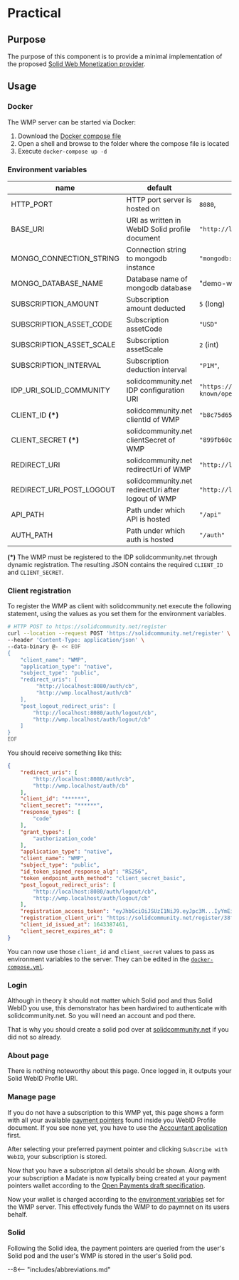 # Practical

## Purpose

The purpose of this component is to provide a minimal implementation of the proposed [Solid Web Monetization provider](https://knowledgeonwebscale.github.io/solid-web-monetization/spec.html).

## Usage

### Docker
The WMP server can be started via Docker:

1. Download the [Docker compose file](https://github.com/KNowledgeOnWebScale/solid-web-monetization/blob/master/docker-compose.yml)
2. Open a shell and browse to the folder where the compose file is located
3. Execute `docker-compose up -d`

### Environment variables

name                      | default          | description
--------------------------|------------------|----------------
HTTP_PORT                 | HTTP port server is hosted on | `8080`,
BASE_URI                  | URI as written in WebID Solid profile document | `"http://localhost:$httpPort"`
MONGO_CONNECTION_STRING   | Connection string to mongodb instance | `"mongodb://localhost:27017"`
MONGO_DATABASE_NAME       | Database name of mongodb database | "demo-wmp"
SUBSCRIPTION_AMOUNT       | Subscription amount deducted | `5` (long)
SUBSCRIPTION_ASSET_CODE   | Subscription assetCode | `"USD"`
SUBSCRIPTION_ASSET_SCALE  | Subscription assetScale | `2` (int)
SUBSCRIPTION_INTERVAL     | Subscription deduction interval | `"P1M"`,
IDP_URI_SOLID_COMMUNITY   | solidcommunity.net IDP configuration URI | `"https://solidcommunity.net/.well-known/openid-configuration"`
CLIENT_ID **(*)**         | solidcommunity.net clientId of WMP | `"b8c75d654bfe324ccae44f1638d5310c"`
CLIENT_SECRET **(*)**     | solidcommunity.net clientSecret of WMP | `"899fb60c7f7c1b3e67abbaebcaf06904"`
REDIRECT_URI              | solidcommunity.net redirectUri of WMP | `"http://localhost:8080/auth/cb"`
REDIRECT_URI_POST_LOGOUT  | solidcommunity.net redirectUri after logout of WMP | `"http://localhost:8080/auth/logout/cb"`
API_PATH                  | Path under which API is hosted | `"/api"`
AUTH_PATH                 | Path under which auth is hosted | `"/auth"`

**(*)** The WMP must be registered to the IDP solidcommunity.net through dynamic registration. The resulting JSON contains the required `CLIENT_ID` and `CLIENT_SECRET`.

### Client registration

To register the WMP as client with solidcommunity.net execute the following statement, using the values as you set them for the environment variables.

```bash
# HTTP POST to https://solidcommunity.net/register
curl --location --request POST 'https://solidcommunity.net/register' \
--header 'Content-Type: application/json' \
--data-binary @- << EOF
{
    "client_name": "WMP",
    "application_type": "native", 
    "subject_type": "public",
    "redirect_uris": [
         "http://localhost:8080/auth/cb", 
         "http://wmp.localhost/auth/cb"
    ], 
    "post_logout_redirect_uris": [
        "http://localhost:8080/auth/logout/cb",
        "http://wmp.localhost/auth/logout/cb"
    ]
}
EOF
```

You should receive something like this:

```json
{
    "redirect_uris": [
        "http://localhost:8080/auth/cb",
        "http://wmp.localhost/auth/cb"
    ],
    "client_id": "******",
    "client_secret": "******",
    "response_types": [
        "code"
    ],
    "grant_types": [
        "authorization_code"
    ],
    "application_type": "native",
    "client_name": "WMP",
    "subject_type": "public",
    "id_token_signed_response_alg": "RS256",
    "token_endpoint_auth_method": "client_secret_basic",
    "post_logout_redirect_uris": [
        "http://localhost:8080/auth/logout/cb",
        "http://wmp.localhost/auth/logout/cb"
    ],
    "registration_access_token": "eyJhbGciOiJSUzI1NiJ9.eyJpc3M...IyYmEifQ.ifK5xi45...gsUJex_GfXJg",
    "registration_client_uri": "https://solidcommunity.net/register/38f951e27363209239712c5a5e6122ba",
    "client_id_issued_at": 1643387461,
    "client_secret_expires_at": 0
}
```

You can now use those `client_id` and `client_secret` values to pass as environment variables to the server. They can be edited in the [`docker-compose.yml`](#docker).

### Login

Although in theory it should not matter which Solid pod and thus Solid WebID you use, this demonstrator has been hardwired to authenticate with solidcommunity.net. So you will need an account and pod there. 

That is why you should create a solid pod over at [solidcommunity.net](https://solidcommunity.net/register) if you did not so already. 

### About page

There is nothing noteworthy about this page. Once logged in, it outputs your Solid WebID Profile URI.

### Manage page

If you do not have a subscription to this WMP yet, this page shows a form with all your available [payment pointers](https://paymentpointers.org/) found inside you WebID Profile document. If you see none yet, you have to use the [Accountant application](/accountant) first.

After selecting your preferred payment pointer and clicking `Subscribe with WebID`, your subscription is stored.

Now that you have a subscripton all details should be shown. Along with your subscription a Madate is now typically being created at your payment pointers wallet according to the [Open Payments draft specification](https://docs.openpayments.dev/api).

Now your wallet is charged according to the [environment variables](#environment-variables) set for the WMP server. This effectively funds the WMP to do paymnet on its users behalf.

### Solid

Following the Solid idea, the payment pointers are queried from the user's Solid pod and the user's WMP is stored in the user's Solid pod.


--8<-- "includes/abbreviations.md"